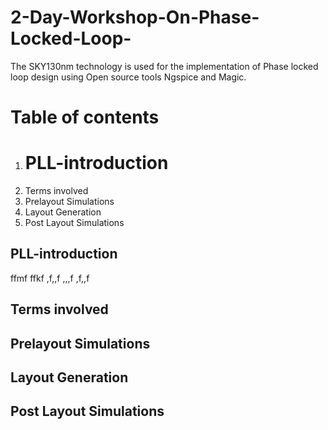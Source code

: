 # 2-Day-Workshop-On-Phase-Locked-Loop-

The SKY130nm technology is used for the implementation of Phase locked loop design using Open source tools Ngspice and Magic.

# Table of contents
1. # PLL-introduction
2. Terms involved
3. Prelayout Simulations
4. Layout Generation
5. Post Layout Simulations

## PLL-introduction

ffmf
ffkf
,f,,f
,,,f
,f,,f
## Terms involved
## Prelayout Simulations
## Layout Generation
## Post Layout Simulations
